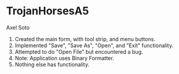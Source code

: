 # TrojanHorsesA5

Axel Soto
1. Created the main form, with tool strip, and menu buttons. 
2. Implemented "Save", "Save As", "Open", and "Exit" functionality. 
3. Attempted to do "Open File" but encountered a bug. 
4. Note: Application uses Binary Formatter.
5. Nothing else has functionality.
